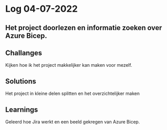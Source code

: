 # Log 04-07-2022


## Het project doorlezen en informatie zoeken over Azure Bicep.



## Challanges

Kijken hoe ik het project makkelijker kan maken voor mezelf.

## Solutions

Het project in kleine delen splitten en het overzichtelijker maken

## Learnings 

Geleerd hoe Jira werkt en een beeld gekregen van Azure Bicep.